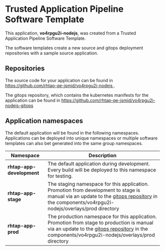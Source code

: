 # Trusted Application Pipeline Software Template

This application, **vo4rpgu2i-nodejs**, was created from a Trusted Application Pipeline Software Template.

The software templates create a new source and gitops deployment repositories with a sample source application. 

## Repositories

The source code for your application can be found in [https://github.com/rhtap-qe-jsmid/vo4rpgu2i-nodejs ](https://github.com/rhtap-qe-jsmid/vo4rpgu2i-nodejs ).
 
The gitops repository, which contains the kubernetes manifests for the application can be found in 
[https://github.com/rhtap-qe-jsmid/vo4rpgu2i-nodejs-gitops ](https://github.com/rhtap-qe-jsmid/vo4rpgu2i-nodejs-gitops ) 

## Application namespaces 

The default application will be found in the following namespaces. Applications can be deployed into unique namespaces or multiple software templates can also bet generated into the same group namespaces.  

|  Namespace   |  Description   |  
| -------- | -------- |   
| **rhtap-app-development** | The default application during development. Every build will be deployed to this namespace for testing. | 
| **rhtap-app-stage** | The staging namespace for this application. Promotion from development to stage is manual via an update to the [gitops repository](https://github.com/rhtap-qe-jsmid/vo4rpgu2i-nodejs-gitops ) in the components/vo4rpgu2i-nodejs/overlays/prod directory |  
| **rhtap-app-prod** | The production namespace for this application. Promotion from stage to production is manual via an update to the [gitops repository](https://github.com/rhtap-qe-jsmid/vo4rpgu2i-nodejs-gitops ) in the components/vo4rpgu2i-nodejs/overlays/prod directory | 